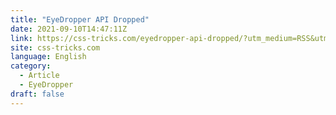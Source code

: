 ```yaml
---
title: "EyeDropper API Dropped"
date: 2021-09-10T14:47:11Z
link: https://css-tricks.com/eyedropper-api-dropped/?utm_medium=RSS&utm_source=news.12bit.vn
site: css-tricks.com
language: English
category:
  - Article
  - EyeDropper
draft: false
---
```

